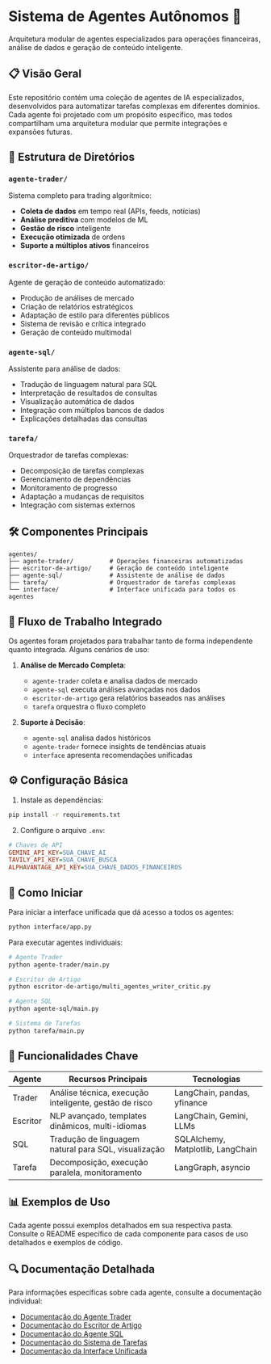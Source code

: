 # Sistema de Agentes Autônomos 🤖

Arquitetura modular de agentes especializados para operações financeiras, análise de dados e geração de conteúdo inteligente.

## 📋 Visão Geral

Este repositório contém uma coleção de agentes de IA especializados, desenvolvidos para automatizar tarefas complexas em diferentes domínios. Cada agente foi projetado com um propósito específico, mas todos compartilham uma arquitetura modular que permite integrações e expansões futuras.

## 📂 Estrutura de Diretórios

### `agente-trader/`
Sistema completo para trading algorítmico:
- **Coleta de dados** em tempo real (APIs, feeds, notícias)
- **Análise preditiva** com modelos de ML
- **Gestão de risco** inteligente
- **Execução otimizada** de ordens
- **Suporte a múltiplos ativos** financeiros

### `escritor-de-artigo/`
Agente de geração de conteúdo automatizado:
- Produção de análises de mercado
- Criação de relatórios estratégicos
- Adaptação de estilo para diferentes públicos
- Sistema de revisão e crítica integrado
- Geração de conteúdo multimodal

### `agente-sql/`
Assistente para análise de dados:
- Tradução de linguagem natural para SQL
- Interpretação de resultados de consultas
- Visualização automática de dados
- Integração com múltiplos bancos de dados
- Explicações detalhadas das consultas

### `tarefa/`
Orquestrador de tarefas complexas:
- Decomposição de tarefas complexas
- Gerenciamento de dependências
- Monitoramento de progresso
- Adaptação a mudanças de requisitos
- Integração com sistemas externos

## 🛠️ Componentes Principais

```
agentes/
├── agente-trader/          # Operações financeiras automatizadas
├── escritor-de-artigo/     # Geração de conteúdo inteligente
├── agente-sql/             # Assistente de análise de dados
├── tarefa/                 # Orquestrador de tarefas complexas
└── interface/              # Interface unificada para todos os agentes
```

## 🔄 Fluxo de Trabalho Integrado

Os agentes foram projetados para trabalhar tanto de forma independente quanto integrada. Alguns cenários de uso:

1. **Análise de Mercado Completa**:
   - `agente-trader` coleta e analisa dados de mercado
   - `agente-sql` executa análises avançadas nos dados
   - `escritor-de-artigo` gera relatórios baseados nas análises
   - `tarefa` orquestra o fluxo completo

2. **Suporte à Decisão**:
   - `agente-sql` analisa dados históricos
   - `agente-trader` fornece insights de tendências atuais
   - `interface` apresenta recomendações unificadas

## ⚙️ Configuração Básica

1. Instale as dependências:
```bash
pip install -r requirements.txt
```

2. Configure o arquivo `.env`:
```ini
# Chaves de API
GEMINI_API_KEY=SUA_CHAVE_AI
TAVILY_API_KEY=SUA_CHAVE_BUSCA
ALPHAVANTAGE_API_KEY=SUA_CHAVE_DADOS_FINANCEIROS
```

## 🚀 Como Iniciar

Para iniciar a interface unificada que dá acesso a todos os agentes:

```bash
python interface/app.py
```

Para executar agentes individuais:

```bash
# Agente Trader
python agente-trader/main.py

# Escritor de Artigo
python escritor-de-artigo/multi_agentes_writer_critic.py

# Agente SQL
python agente-sql/main.py

# Sistema de Tarefas
python tarefa/main.py
```

## 📌 Funcionalidades Chave

| Agente | Recursos Principais | Tecnologias |
|--------|---------------------|-------------|
| Trader | Análise técnica, execução inteligente, gestão de risco | LangChain, pandas, yfinance |
| Escritor | NLP avançado, templates dinâmicos, multi-idiomas | LangChain, Gemini, LLMs |
| SQL | Tradução de linguagem natural para SQL, visualização | SQLAlchemy, Matplotlib, LangChain |
| Tarefa | Decomposição, execução paralela, monitoramento | LangGraph, asyncio |

## 📊 Exemplos de Uso

Cada agente possui exemplos detalhados em sua respectiva pasta. Consulte o README específico de cada componente para casos de uso detalhados e exemplos de código.

## 🔍 Documentação Detalhada

Para informações específicas sobre cada agente, consulte a documentação individual:

- [Documentação do Agente Trader](./agente-trader/README.md)
- [Documentação do Escritor de Artigo](./escritor-de-artigo/README.md)
- [Documentação do Agente SQL](./agente-sql/README.md)
- [Documentação do Sistema de Tarefas](./tarefa/README.md)
- [Documentação da Interface Unificada](./interface/README.md)
